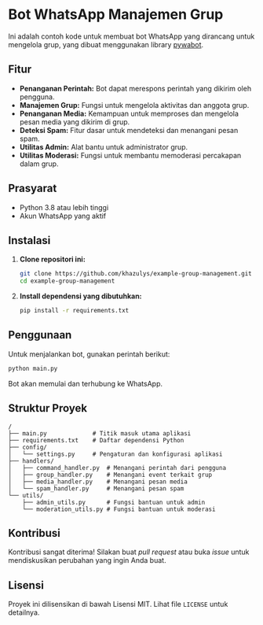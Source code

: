 # Bot WhatsApp Manajemen Grup

Ini adalah contoh kode untuk membuat bot WhatsApp yang dirancang untuk mengelola grup, yang dibuat menggunakan library [pywabot](https://github.com/khazulys/pywabot).

## Fitur

*   **Penanganan Perintah:** Bot dapat merespons perintah yang dikirim oleh pengguna.
*   **Manajemen Grup:** Fungsi untuk mengelola aktivitas dan anggota grup.
*   **Penanganan Media:** Kemampuan untuk memproses dan mengelola pesan media yang dikirim di grup.
*   **Deteksi Spam:** Fitur dasar untuk mendeteksi dan menangani pesan spam.
*   **Utilitas Admin:** Alat bantu untuk administrator grup.
*   **Utilitas Moderasi:** Fungsi untuk membantu memoderasi percakapan dalam grup.

## Prasyarat

*   Python 3.8 atau lebih tinggi
*   Akun WhatsApp yang aktif

## Instalasi

1.  **Clone repositori ini:**
    ```bash
    git clone https://github.com/khazulys/example-group-management.git
    cd example-group-management
    ```

3.  **Install dependensi yang dibutuhkan:**
    ```bash
    pip install -r requirements.txt
    ```

## Penggunaan

Untuk menjalankan bot, gunakan perintah berikut:

```bash
python main.py
```

Bot akan memulai dan terhubung ke WhatsApp.

## Struktur Proyek

```
/
├── main.py             # Titik masuk utama aplikasi
├── requirements.txt    # Daftar dependensi Python
├── config/
│   └── settings.py     # Pengaturan dan konfigurasi aplikasi
├── handlers/
│   ├── command_handler.py  # Menangani perintah dari pengguna
│   ├── group_handler.py    # Menangani event terkait grup
│   ├── media_handler.py    # Menangani pesan media
│   └── spam_handler.py     # Menangani pesan spam
└── utils/
    ├── admin_utils.py      # Fungsi bantuan untuk admin
    └── moderation_utils.py # Fungsi bantuan untuk moderasi
```

## Kontribusi

Kontribusi sangat diterima! Silakan buat *pull request* atau buka *issue* untuk mendiskusikan perubahan yang ingin Anda buat.

## Lisensi

Proyek ini dilisensikan di bawah Lisensi MIT. Lihat file `LICENSE` untuk detailnya.
